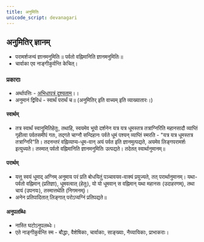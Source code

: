 ```yaml
---
title: अनुमितिः
unicode_script: devanagari
---
```


## अनुमितिर् ज्ञानम्
- परामर्शजन्यं ज्ञानमनुमितिः॥ पर्वतो वह्निमानिति ज्ञानमनुमितिः॥
- चार्वाका एव नाङ्गीकुर्वन्ति केचित्।

### प्रकाराः
- अर्थापत्तिः - [अभिधापत्रं दृश्यताम्](../../sanskrit/vyAkaraNam/shabdabodhaH/arthAMshAH/abhidhA.md)।। 
- अनुमानं द्विविधं - स्वार्थं परार्थं च॥ (अनुमितिर् इति वाच्यम् इति व्याख्यातारः।)

#### स्वार्थम्
- तत्र स्वार्थं स्वानुमितिहेतुः, तथाहि, स्वयमेव भूयो दर्शनेन यत्र यत्र धूमस्तत्र तत्राग्निरिति महानसादौ व्याप्तिं गृहीत्वा पर्वतसमीपं गतः, तद्गते चाग्नौ सन्दिहानः पर्वते धूमं पश्यन् व्याप्तिं स्मरति - "यत्र यत्र धूमस्तत्र तत्राग्निरि"ति। तदनन्तरं वह्निव्याप्य-धूम-वान् अयं पर्वत इति ज्ञानमुत्पद्यते, अयमेव लिङ्गपरामर्शः इत्युच्यते। तस्मात् पर्वतो वह्निमानिति ज्ञानमनुमितिः उत्पद्यते। तदेतत् स्वार्थानुमानम्॥

#### परार्थम्
- यत्तु स्वयं धूमाद् अग्निम् अनुमाय परं प्रति बोधयितुं पञ्चावयव-वाक्यं प्रयुज्यते, तत् परार्थानुमानम्। यथा-
 पर्वतो वह्निमान् (प्रतिज्ञा), धूमवत्वात् (हेतुः), यो यो धूमवान् स वह्निमान् यथा महानसः (उदाहरणम्), तथा चायं (उपनयः), तस्मात्तथेति (निगमनम्)। 
- अनेन प्रतिपादितात् लिङ्गात् परोऽप्यग्निं प्रतिपद्यते॥

#### अनुपलब्धिः
- नास्ति घटोऽनुपलब्धेः।
- एते नाङ्गीकुर्वन्ति स्म - बौद्धाः, वैशेषिकाः, चार्वाकाः, साङ्ख्याः, नैय्यायिकाः, प्राभाकराः।